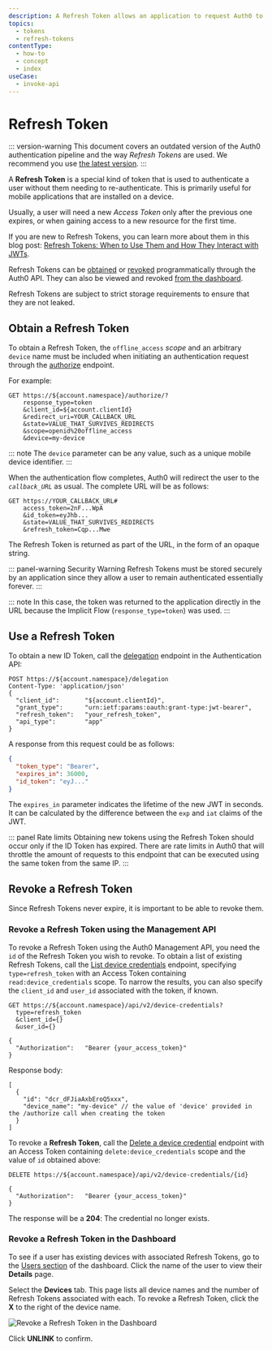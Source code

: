 ```yaml
---
description: A Refresh Token allows an application to request Auth0 to issue a new ID Token directly, without needing to re-authenticate the user.
topics:
  - tokens
  - refresh-tokens
contentType:
  - how-to
  - concept
  - index
useCase:
  - invoke-api
---
```


# Refresh Token

::: version-warning
This document covers an outdated version of the Auth0 authentication pipeline and the way <dfn data-key="refresh-token">Refresh Tokens</dfn> are used. We recommend you use <a href="/tokens/refresh-token">the latest version</a>.
:::

A **Refresh Token** is a special kind of token that is used to authenticate a user without them needing to re-authenticate. This is primarily useful for mobile applications that are installed on a device.

Usually, a user will need a new <dfn data-key="access-token">Access Token</dfn> only after the previous one expires, or when gaining access to a new resource for the first time.

If you are new to Refresh Tokens, you can learn more about them in this blog post: [Refresh Tokens: When to Use Them and How They Interact with JWTs](https://auth0.com/blog/refresh-tokens-what-are-they-and-when-to-use-them/).

Refresh Tokens can be [obtained](#obtain-a-refresh-token) or [revoked](#revoke-a-refresh-token-using-the-management-api) programmatically through the Auth0 API. They can also be viewed and revoked [from the dashboard](#revoke-a-refresh-token-in-the-dashboard).

Refresh Tokens are subject to strict storage requirements to ensure that they are not leaked.

## Obtain a Refresh Token

To obtain a Refresh Token, the `offline_access` <dfn data-key="scope">scope</dfn> and an arbitrary `device` name must be included when initiating an authentication request through the [authorize](/api/authentication/reference#authorize-application) endpoint.

For example:

```text
GET https://${account.namespace}/authorize/?
    response_type=token
    &client_id=${account.clientId}
    &redirect_uri=YOUR_CALLBACK_URL
    &state=VALUE_THAT_SURVIVES_REDIRECTS
    &scope=openid%20offline_access
    &device=my-device
```

::: note
The `device` parameter can be any value, such as a unique mobile device identifier.
:::

When the authentication flow completes, Auth0 will redirect the user to the <dfn data-key="callback">`callback_URL`</dfn> as usual.
The complete URL will be as follows:

```text
GET https://YOUR_CALLBACK_URL#
    access_token=2nF...WpA
    &id_token=eyJhb...
    &state=VALUE_THAT_SURVIVES_REDIRECTS
    &refresh_token=Cqp...Mwe
```

The Refresh Token is returned as part of the URL, in the form of an opaque string.

::: panel-warning Security Warning
Refresh Tokens must be stored securely by an application since they allow a user to remain authenticated essentially forever.
:::

::: note
In this case, the token was returned to the application directly in the URL because the Implicit Flow (`response_type=token`) was used.
:::

## Use a Refresh Token

To obtain a new ID Token, call the [delegation](/api/authentication/reference#delegation) endpoint in the Authentication API:

```text
POST https://${account.namespace}/delegation
Content-Type: 'application/json'
{
  "client_id":       "${account.clientId}",
  "grant_type":      "urn:ietf:params:oauth:grant-type:jwt-bearer",
  "refresh_token":   "your_refresh_token",
  "api_type":        "app"
}
```

A response from this request could be as follows:

```json
{
  "token_type": "Bearer",
  "expires_in": 36000,
  "id_token": "eyJ..."
}
```

The `expires_in` parameter indicates the lifetime of the new JWT in seconds. It can be calculated by the difference between the `exp` and `iat` claims of the JWT.

::: panel Rate limits
Obtaining new tokens using the Refresh Token should occur only if the ID Token has expired. There are rate limits in Auth0 that will throttle the amount of requests to this endpoint that can be executed using the same token from the same IP.
:::

## Revoke a Refresh Token

Since Refresh Tokens never expire, it is important to be able to revoke them.

### Revoke a Refresh Token using the Management API

To revoke a Refresh Token using the Auth0 Management API, you need the `id` of the Refresh Token you wish to revoke. To obtain a list of existing Refresh Tokens, call the [List device credentials](/api/management/v2#!/Device_Credentials/get_device_credentials) endpoint, specifying `type=refresh_token` with an Access Token containing `read:device_credentials` scope. To narrow the results, you can also specify the `client_id` and `user_id` associated with the token, if known.

```text
GET https://${account.namespace}/api/v2/device-credentials?
  type=refresh_token
  &client_id={}
  &user_id={}

{
  "Authorization":   "Bearer {your_access_token}"
}
```

Response body:

```text
[
  {
    "id": "dcr_dFJiaAxbEroQ5xxx",
    "device_name": "my-device" // the value of 'device' provided in the /authorize call when creating the token
  }
]
```

To revoke a __Refresh Token__, call the [Delete a device credential](/api/management/v2#!/Device_Credentials/delete_device_credentials_by_id) endpoint with an Access Token containing `delete:device_credentials` scope and the value of `id` obtained above:

```text
DELETE https://${account.namespace}/api/v2/device-credentials/{id}

{
  "Authorization":   "Bearer {your_access_token}"
}

```

The response will be a **204**: The credential no longer exists.

### Revoke a Refresh Token in the Dashboard

To see if a user has existing devices with associated Refresh Tokens, go to the [Users section](${manage_url}/#/users) of the dashboard. Click the name of the user to view their **Details** page.

Select the **Devices** tab. This page lists all device names and the number of Refresh Tokens associated with each. To revoke a Refresh Token, click the **X** to the right of the device name.

![Revoke a Refresh Token in the Dashboard](/media/articles/tokens/legacy/dashboard-revoke-refresh-token.png)

Click **UNLINK** to confirm.
